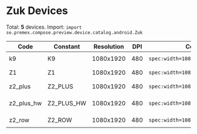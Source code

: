 # Zuk Devices

Total: **5** devices. Import: `import se.premex.compose.preview.device.catalog.android.Zuk`

| Code | Constant | Resolution | DPI | Compose Spec | Preview Usage |
|------|----------|------------|-----|-------------|---------------|
| k9 | K9 | 1080x1920 | 480 | `spec:width=1080px,height=1920px,dpi=480` | `@Preview(device = Zuk.K9)` |
| Z1 | Z1 | 1080x1920 | 480 | `spec:width=1080px,height=1920px,dpi=480` | `@Preview(device = Zuk.Z1)` |
| z2_plus | Z2_PLUS | 1080x1920 | 480 | `spec:width=1080px,height=1920px,dpi=480` | `@Preview(device = Zuk.Z2_PLUS)` |
| z2_plus_hw | Z2_PLUS_HW | 1080x1920 | 480 | `spec:width=1080px,height=1920px,dpi=480` | `@Preview(device = Zuk.Z2_PLUS_HW)` |
| z2_row | Z2_ROW | 1080x1920 | 480 | `spec:width=1080px,height=1920px,dpi=480` | `@Preview(device = Zuk.Z2_ROW)` |

<!-- Generated automatically. Do not edit manually. -->
